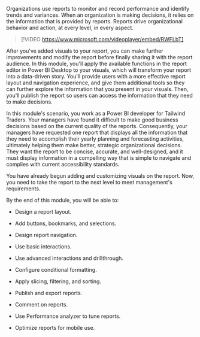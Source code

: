 Organizations use reports to monitor and record performance and identify trends and variances. When an organization is making decisions, it relies on the information that is provided by reports. Reports drive organizational behavior and action, at every level, in every aspect.

> [!VIDEO https://www.microsoft.com/videoplayer/embed/RWFLbT]

After you've added visuals to your report, you can make further improvements and modify the report before finally sharing it with the report audience. In this module, you'll apply the available functions in the report editor in Power BI Desktop to your visuals, which will transform your report into a data-driven story. You'll provide users with a more effective report layout and navigation experience, and give them additional tools so they can further explore the information that you present in your visuals. Then, you'll publish the report so users can access the information that they need to make decisions.

In this module's scenario, you work as a Power BI developer for Tailwind Traders. Your managers have found it difficult to make good business decisions based on the current quality of the reports. Consequently, your managers have requested one report that displays all the information that they need to accomplish their yearly planning and forecasting activities, ultimately helping them make better, strategic organizational decisions. They want the report to be concise, accurate, and well-designed, and it must display information in a compelling way that is simple to navigate and complies with current accessibility standards.

You have already begun adding and customizing visuals on the report. Now, you need to take the report to the next level to meet management's requirements.

By the end of this module, you will be able to:

- Design a report layout.

- Add buttons, bookmarks, and selections.

- Design report navigation.

- Use basic interactions.

- Use advanced interactions and drillthrough.

- Configure conditional formatting.

- Apply slicing, filtering, and sorting.

- Publish and export reports.

- Comment on reports.

- Use Performance analyzer to tune reports.

- Optimize reports for mobile use.
